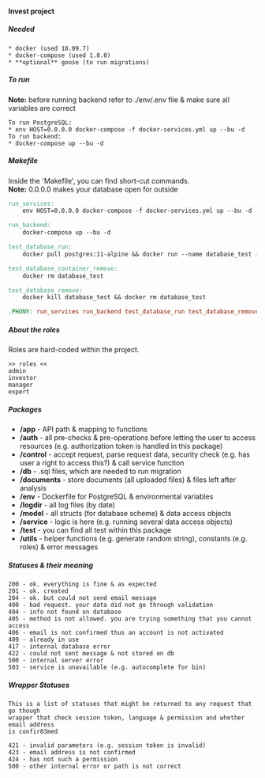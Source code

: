 #### Invest project

##### Needed
```text
* docker (used 18.09.7)
* docker-compose (used 1.8.0)
* **optional** goose (to run migrations)
```

##### To run
**Note:** before running backend refer to ./env/.env file & make sure all variables are correct 
```text
To run PostgreSQL:
* env HOST=0.0.0.0 docker-compose -f docker-services.yml up --bu -d
To run backend:
* docker-compose up --bu -d
```

##### Makefile
Inside the 'Makefile', you can find short-cut commands.  
**Note:** 0.0.0.0 makes your database open for outside

```makefile
run_services:
	env HOST=0.0.0.0 docker-compose -f docker-services.yml up --bu -d

run_backend:
	docker-compose up --bu -d

test_database_run:
	docker pull postgres:11-alpine && docker run --name database_test -p 0.0.0.0:7010:5432 -e POSTGRES_USER=spkuser -e POSTGRES_PASSWORD=spkpassword -e POSTGRES_DB=spkdb -d postgres:11-alpine

test_database_container_remove:
	docker rm database_test

test_database_remove:
	docker kill database_test && docker rm database_test

.PHONY: run_services run_backend test_database_run test_database_remove
```

##### About the roles 

Roles are hard-coded within the project.

```text
>> roles <<
admin
investor
manager
expert
```

##### Packages
* **/app** - API path & mapping to functions  
* **/auth** - all pre-checks & pre-operations before letting the user to access resources (e.g. authorization token is handled in this package)  
* **/control** - accept request, parse request data, security check (e.g. has user a right to access this?) & call service function  
* **/db** - .sql files, which are needed to run migration  
* **/documents** - store documents (all uploaded files) & files left after analysis  
* **/env** - Dockerfile for PostgreSQL & environmental variables  
* **/logdir** - all log files (by date)  
* **/model** - all structs (for database scheme) & data access objects  
* **/service** - logic is here (e.g. running several data access objects)  
* **/test** - you can find all test within this package  
* **/utils** - helper functions (e.g. generate random string), constants (e.g. roles) & error messages  

##### Statuses & their meaning
```text
200 - ok. everything is fine & as expected
201 - ok. created
204 - ok. but could not send email message
400 - bad request. your data did not go through validation 
404 - info not found on database
405 - method is not allowed. you are trying something that you cannot access
406 - email is not confirmed thus an account is not activated
409 - already in use
417 - internal database error
422 - could not sent message & not stored on db
500 - internal server error
503 - service is unavailable (e.g. autocomplete for bin)
```

##### Wrapper Statuses
```text
This is a list of statuses that might be returned to any request that go though
wrapper that check session token, language & permission and whether email address 
is confir03med

421 - invalid parameters (e.g. session token is invalid) 
423 - email address is not confirmed 
424 - has not such a permission 
500 - other internal error or path is not correct
```

